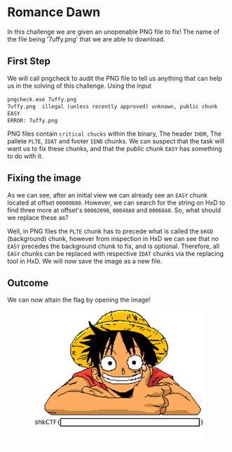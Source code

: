 # Romance Dawn
In this challenge we are given an unopenable PNG file to fix! The name of the file being '7uffy.png' that we are able to download.
## First Step
We will call pngcheck to audit the PNG file to tell us anything that can help us in the solving of this challenge. Using the input 
```console
pngcheck.exe 7uffy.png
7uffy.png  illegal (unless recently approved) unknown, public chunk EASY
ERROR: 7uffy.png
```
PNG files contain `critical chucks` within the binary, The header `IHDR`, The pallete `PLTE`, `IDAT` and footer `IEND` chunks. We can suspect that the task will want us to fix these chunks, and that the public chunk `EASY` has something to do with it.
## Fixing the image
As we can see, after an initial view we can already see an `EASY` chunk located at offset `00000080`. However, we can search for the string on HxD to find three more at offset's `00002090`, `00040A0` and `00060A0`. So, what should we replace these as?

Well, in PNG files the `PLTE` chunk has to precede what is called the `bKGD` (background) chunk, however from inspection in HxD we can see that no `EASY` precedes the background chunk to fix, and is optional. Therefore, all `EASY` chunks can be replaced with respective `IDAT` chunks via the replacing tool in HxD. We will now save the image as a new file.
## Outcome
We can now attain the flag by opening the image!
<p align="center">
<img src="../images/7uffy_fixed.png" width="400">
</p>

